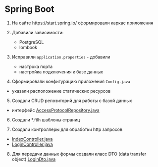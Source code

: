 # Spring Boot

1. На сайте
https://start.spring.io/ сформировали каркас приложения

2. Добавили зависимости:
   - PostgreSQL
   - lombook

3. Исправили `application.properties` - добавили
    - настрока порта
    - настройка подключения к базе данных

4. Сформировали конфигурацию приложения `Config.java` 
 - указали расположение статических ресурсов

5. Создали CRUD репозиторий для работы с базой данных
 - интерфейс [AccessProtocolRepository.java](src%2Fmain%2Fjava%2Fru%2Fitis%2Flab2_8%2Frepository%2FAccessProtocolRepository.java)

6. Создали *.ftlh шаблоны страниц

7. Создали контроллеры для обработки http запросов
 - [IndexController.java](src%2Fmain%2Fjava%2Fru%2Fitis%2Flab2_8%2Fcontrollers%2FIndexController.java)
 - [LoginController.java](src%2Fmain%2Fjava%2Fru%2Fitis%2Flab2_8%2Fcontrollers%2FLoginController.java)

8. Для передачи данных формы создали класс DTO (data transfer object)
 [LoginDto.java](src%2Fmain%2Fjava%2Fru%2Fitis%2Flab2_8%2Fdto%2FLoginDto.java)

